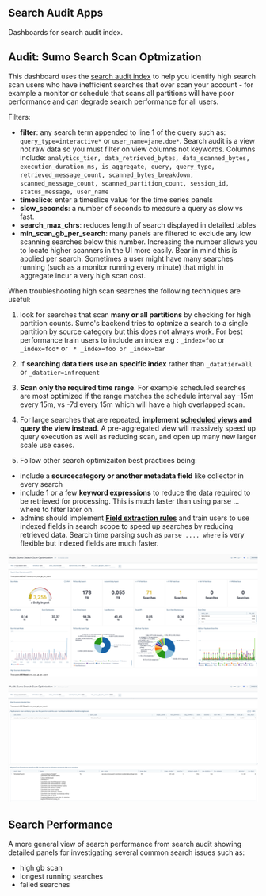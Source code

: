 ## Search Audit Apps

Dashboards for search audit index.

## Audit: Sumo Search Scan Optmization
This dashboard uses the [search audit index](https://help.sumologic.com/Manage/Security/Search_Audit_Index) to help you identify high search scan users who have inefficient searches that over scan your account - for example a monitor or schedule that scans all partitions will have poor performance and can degrade search performance for all users.

Filters:
- **filter**: any search term appended to line 1 of the query such as: ```query_type=interactive*``` or ```user_name=jane.doe*```. Search audit is a view not raw data so you must filter on view columns not keywords. Columns include: ```analytics_tier, data_retrieved_bytes, data_scanned_bytes, execution_duration_ms, is_aggregate, query, query_type, retrieved_message_count, scanned_bytes_breakdown, scanned_message_count, scanned_partition_count, session_id, status_message, user_name```
- **timeslice**: enter a timeslice value for the time series panels
- **slow_seconds**: a number of seconds to measure a query as slow vs fast.
- **search_max_chrs**: reduces length of search displayed in detailed tables
- **min_scan_gb_per_search**: many panels are filtered to exclude any low scanning searches below this number. Increasing the number allows you to locate higher scanners in the UI more easily. Bear in mind this is applied per search. Sometimes a user might have many searches running (such as a monitor running every minute) that might in aggregate incur a very high scan cost.

When troubleshooting high scan searches the following techniques are useful:
1. look for searches that scan **many or all partitions** by checking for high partition counts. Sumo's backend tries to optmize a search to a single partition by source category but this does not always work. For best performance train users to include an index e.g : ```_index=foo``` or ```_index=foo*``` or ``` * _index=foo or _index=bar```

2. If **searching data tiers use an specific index** rather than ```_datatier=all``` or ```_datatier=infrequent```

3. **Scan only the required time range**. For  example scheduled searches are most optimized if the range matches the schedule interval say -15m every 15m, vs -7d every 15m which will have a high overlapped scan.

4. For large searches that are repeated, **implement [scheduled views](https://help.sumologic.com/docs/manage/scheduled-views/) and query the view instead**. A pre-aggregated view will massively speed up query execution as well as reducing scan, and open up many new larger scale use cases.

5. Follow other search optimizaiton best practices being:
- include a **sourcecategory or another metadata field** like collector in every search 
- include 1 or a few **keyword expressions** to reduce the data required to be retrieved for processing. This is much faster than using parse ... where to filter later on.
- admins should implement **[Field extraction rules](https://help.sumologic.com/docs/manage/field-extractions/)** and train users to use indexed fields in search scope to speed up searches by reducing retrieved data. Search time parsing such as ```parse .... where``` is very flexible but indexed fields are much faster.

![Alt text](scan_opt.1.png)

![Alt text](scan.opt.2.png)


## Search Performance
A more general view of search performance from search audit showing detailed panels for investigating several common search issues such as:
- high gb scan
- longest running searches
- failed searches
